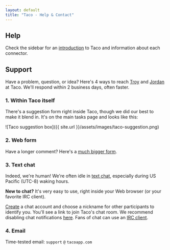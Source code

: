 ```yaml
---
layout: default
title: "Taco - Help & Contact"
---
```


## Help

Check the sidebar for an [introduction](/how-it-works/introduction.html) to Taco and information 
about each connector.

## Support

Have a problem, question, or idea? Here's 4 ways to reach [Troy](https://twitter.com/troyd) and [Jordan](https://twitter.com/fixie) at Taco. We'll respond within 2 business days, often faster.

### 1. Within Taco itself

There's a suggestion form right inside Taco, though we did our best to make it blend in. It's on the main tasks page and looks like this:

![Taco suggestion box]({{ site.url }}/assets/images/taco-suggestion.png)

### 2. Web form

Have a longer comment? Here's a [much bigger form](https://tacoapp.com/feedback).

### 3. Text chat

Indeed, we're human! We're often idle in [text chat](https://tacoapp.com/chat), especially during US Pacific (UTC-8) waking hours. 

**New to chat?** It's very easy to use, right inside your Web browser (or your favorite IRC client).

[Create](https://tacoapp.com/chat-signup) a chat account and choose a nickname for other participants to identify you. You'll see a link to join Taco's chat room. We recommend disabling chat notifications [here](https://grove.io/accounts/settings/notifications). Fans of chat can use an [IRC client](https://grove.io/help/irc/setup).

### 4. Email

Time-tested email: `support` `@` `tacoapp.com`
